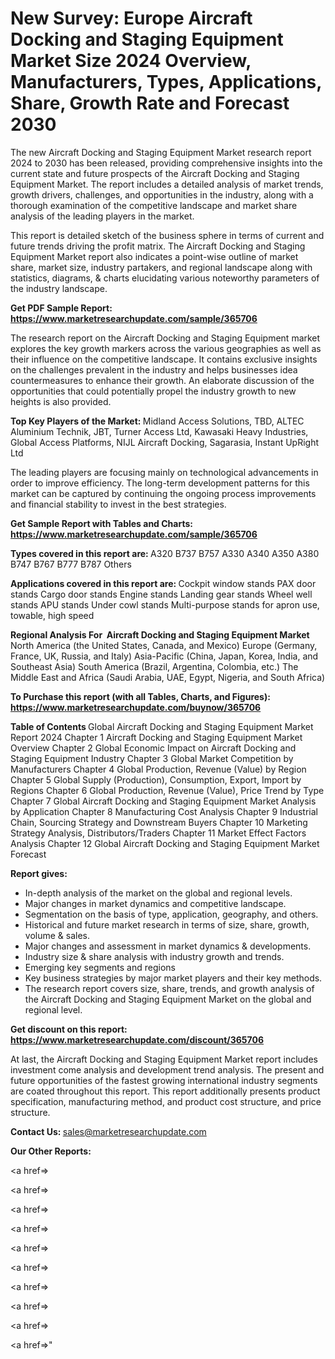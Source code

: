 # New Survey: Europe Aircraft Docking and Staging Equipment Market Size 2024 Overview, Manufacturers, Types, Applications, Share, Growth Rate and Forecast 2030

The new Aircraft Docking and Staging Equipment Market research report 2024 to 2030 has been released, providing comprehensive insights into the current state and future prospects of the Aircraft Docking and Staging Equipment Market. The report includes a detailed analysis of market trends, growth drivers, challenges, and opportunities in the industry, along with a thorough examination of the competitive landscape and market share analysis of the leading players in the market.

This report is detailed sketch of the business sphere in terms of current and future trends driving the profit matrix. The Aircraft Docking and Staging Equipment Market report also indicates a point-wise outline of market share, market size, industry partakers, and regional landscape along with statistics, diagrams, &amp; charts elucidating various noteworthy parameters of the industry landscape.

<strong><b>Get PDF Sample Report: <a href=https://www.marketresearchupdate.com/sample/365706>https://www.marketresearchupdate.com/sample/365706</a></b></strong>

The research report on the Aircraft Docking and Staging Equipment market explores the key growth markers across the various geographies as well as their influence on the competitive landscape. It contains exclusive insights on the challenges prevalent in the industry and helps businesses idea countermeasures to enhance their growth. An elaborate discussion of the opportunities that could potentially propel the industry growth to new heights is also provided.

<strong><b>Top Key Players of the Market:
</b></strong>Midland Access Solutions, TBD, ALTEC Aluminium Technik, JBT, Turner Access Ltd, Kawasaki Heavy Industries, Global Access Platforms, NIJL Aircraft Docking, Sagarasia, Instant UpRight Ltd<strong><b>
</b></strong>

The leading players are focusing mainly on technological advancements in order to improve efficiency. The long-term development patterns for this market can be captured by continuing the ongoing process improvements and financial stability to invest in the best strategies.

<strong><b>Get Sample Report with Tables and Charts: <a href=https://www.marketresearchupdate.com/sample/365706>https://www.marketresearchupdate.com/sample/365706</a></b></strong>

<strong><b>Types covered in this report are:
</b></strong>A320
B737
B757
A330
A340
A350
A380
B747
B767
B777
B787
Others<strong><b>
</b></strong>

<strong><b>Applications covered in this report are:
</b></strong>Cockpit window stands
PAX door stands
Cargo door stands
Engine stands
Landing gear stands
Wheel well stands
APU stands
Under cowl stands
Multi-purpose stands for apron use, towable, high speed<strong><b>
</b></strong>

<strong><b>Regional Analysis For  Aircraft Docking and Staging Equipment Market</b></strong><strong><b>
</b></strong>North America (the United States, Canada, and Mexico)
Europe (Germany, France, UK, Russia, and Italy)
Asia-Pacific (China, Japan, Korea, India, and Southeast Asia)
South America (Brazil, Argentina, Colombia, etc.)
The Middle East and Africa (Saudi Arabia, UAE, Egypt, Nigeria, and South Africa)

<strong><b>To Purchase this report (with all Tables, Charts, and Figures): <a href=https://www.marketresearchupdate.com/buynow/365706>https://www.marketresearchupdate.com/buynow/365706</a></b></strong>

<strong><b>Table of Contents</b></strong><strong><b>
</b></strong>Global Aircraft Docking and Staging Equipment Market Report 2024
Chapter 1 Aircraft Docking and Staging Equipment Market Overview
Chapter 2 Global Economic Impact on Aircraft Docking and Staging Equipment Industry
Chapter 3 Global Market Competition by Manufacturers
Chapter 4 Global Production, Revenue (Value) by Region
Chapter 5 Global Supply (Production), Consumption, Export, Import by Regions
Chapter 6 Global Production, Revenue (Value), Price Trend by Type
Chapter 7 Global Aircraft Docking and Staging Equipment Market Analysis by Application
Chapter 8 Manufacturing Cost Analysis
Chapter 9 Industrial Chain, Sourcing Strategy and Downstream Buyers
Chapter 10 Marketing Strategy Analysis, Distributors/Traders
Chapter 11 Market Effect Factors Analysis
Chapter 12 Global Aircraft Docking and Staging Equipment Market Forecast

<strong><b>Report gives:</b></strong>

- In-depth analysis of the market on the global and regional levels.
- Major changes in market dynamics and competitive landscape.
- Segmentation on the basis of type, application, geography, and others.
- Historical and future market research in terms of size, share, growth, volume &amp; sales.
- Major changes and assessment in market dynamics &amp; developments.
- Industry size &amp; share analysis with industry growth and trends.
- Emerging key segments and regions
- Key business strategies by major market players and their key methods.
- The research report covers size, share, trends, and growth analysis of the Aircraft Docking and Staging Equipment Market on the global and regional level.

<strong><b>Get discount on this report: <a href=https://www.marketresearchupdate.com/discount/365706>https://www.marketresearchupdate.com/discount/365706</a></b></strong>

At last, the Aircraft Docking and Staging Equipment Market report includes investment come analysis and development trend analysis. The present and future opportunities of the fastest growing international industry segments are coated throughout this report. This report additionally presents product specification, manufacturing method, and product cost structure, and price structure.

<strong><b>Contact Us:
</b></strong>sales@marketresearchupdate.com

<strong>Our Other Reports:</strong>

<a href=></a>

<a href=></a>

<a href=></a>

<a href=></a>

<a href=></a>

<a href=></a>

<a href=></a>

<a href=></a>

<a href=></a>

<a href=></a>"
